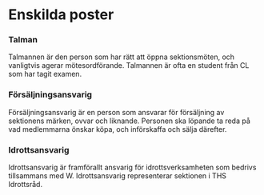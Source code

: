 # Enskilda poster <i class="fa-solid fa-otter" ></i>

### Talman

Talmannen är den person som har rätt att öppna sektionsmöten, och vanligtvis agerar mötesordförande. Talmannen är ofta en student från CL som har tagit examen.

### Försäljningsansvarig

Försäljningsansvarig är en person som ansvarar för försäljning av sektionens märken, ovvar och liknande. Personen ska löpande ta reda på vad medlemmarna önskar köpa, och införskaffa och sälja därefter.

### Idrottsansvarig

Idrottsansvarig är framförallt ansvarig för idrottsverksamheten som bedrivs tillsammans med W. Idrottsansvarig representerar sektionen i THS Idrottsråd.
